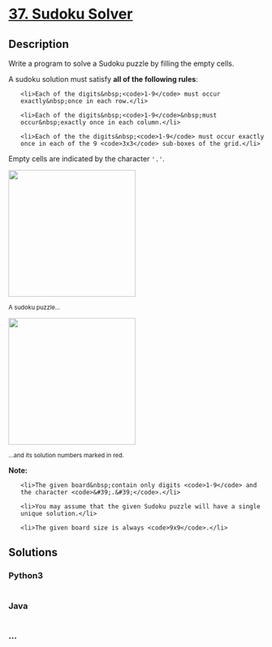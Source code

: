 # [37. Sudoku Solver](https://leetcode.com/problems/sudoku-solver)

## Description
<p>Write a program to solve a Sudoku puzzle by filling the empty cells.</p>



<p>A&nbsp;sudoku solution must satisfy <strong>all of&nbsp;the following rules</strong>:</p>



<ol>

	<li>Each of the digits&nbsp;<code>1-9</code> must occur exactly&nbsp;once in each row.</li>

	<li>Each of the digits&nbsp;<code>1-9</code>&nbsp;must occur&nbsp;exactly once in each column.</li>

	<li>Each of the the digits&nbsp;<code>1-9</code> must occur exactly once in each of the 9 <code>3x3</code> sub-boxes of the grid.</li>

</ol>



<p>Empty cells are indicated by the character <code>&#39;.&#39;</code>.</p>



<p><img src="https://upload.wikimedia.org/wikipedia/commons/thumb/f/ff/Sudoku-by-L2G-20050714.svg/250px-Sudoku-by-L2G-20050714.svg.png" style="height:250px; width:250px" /><br />

<small>A sudoku puzzle...</small></p>



<p><img src="https://upload.wikimedia.org/wikipedia/commons/thumb/3/31/Sudoku-by-L2G-20050714_solution.svg/250px-Sudoku-by-L2G-20050714_solution.svg.png" style="height:250px; width:250px" /><br />

<small>...and its solution numbers marked in red.</small></p>



<p><strong>Note:</strong></p>



<ul>

	<li>The given board&nbsp;contain only digits <code>1-9</code> and the character <code>&#39;.&#39;</code>.</li>

	<li>You may assume that the given Sudoku puzzle will have a single unique solution.</li>

	<li>The given board size is always <code>9x9</code>.</li>

</ul>




## Solutions


<!-- tabs:start -->

### **Python3**

```python

```

### **Java**

```java

```

### **...**
```

```

<!-- tabs:end -->